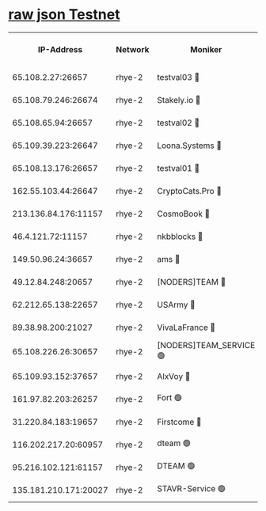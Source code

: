 
[raw json Testnet](https://rpc-check.quickt.stavr.tech/quickt/rpc-quickt-result.json)
=


<table><tr><th>IP-Address</th><th>Network</th><th>Moniker</th><th>Latest Block Height</th><th>Earliest Block Height</th><th>Catching Up</th><th>Tx Index</th><th>Voting Power</th><th>Scan Time</th></tr><tr><td>65.108.2.27:26657</td><td>rhye-2</td><td>testval03 🔴</td><td>492588</td><td>1</td><td>False</td><td>on</td><td>11002050</td><td>2024-01-24T23:58:14.794498213UTC</td></tr><tr><td>65.108.79.246:26674</td><td>rhye-2</td><td>Stakely.io 🔴</td><td>492589</td><td>1</td><td>False</td><td>on</td><td>10010</td><td>2024-01-24T23:58:17.164536809UTC</td></tr><tr><td>65.108.65.94:26657</td><td>rhye-2</td><td>testval02 🔴</td><td>492589</td><td>1</td><td>False</td><td>on</td><td>11002050</td><td>2024-01-24T23:58:19.980645998UTC</td></tr><tr><td>65.109.39.223:26647</td><td>rhye-2</td><td>Loona.Systems 🔴</td><td>492590</td><td>1</td><td>False</td><td>off</td><td>86949</td><td>2024-01-24T23:58:22.795696221UTC</td></tr><tr><td>65.108.13.176:26657</td><td>rhye-2</td><td>testval01 🔴</td><td>492590</td><td>1</td><td>False</td><td>on</td><td>13082010</td><td>2024-01-24T23:58:23.671809423UTC</td></tr><tr><td>162.55.103.44:26647</td><td>rhye-2</td><td>CryptoCats.Pro 🔴</td><td>492595</td><td>1</td><td>False</td><td>off</td><td>9999</td><td>2024-01-24T23:58:56.114455901UTC</td></tr><tr><td>213.136.84.176:11157</td><td>rhye-2</td><td>CosmoBook 🔴</td><td>492594</td><td>65301</td><td>False</td><td>off</td><td>1528057</td><td>2024-01-24T23:58:49.751294440UTC</td></tr><tr><td>46.4.121.72:11157</td><td>rhye-2</td><td>nkbblocks 🔴</td><td>492587</td><td>70101</td><td>False</td><td>off</td><td>81491</td><td>2024-01-24T23:58:06.646929715UTC</td></tr><tr><td>149.50.96.24:36657</td><td>rhye-2</td><td>ams 🔴</td><td>492592</td><td>133501</td><td>False</td><td>on</td><td>10786</td><td>2024-01-24T23:58:39.062435914UTC</td></tr><tr><td>49.12.84.248:20657</td><td>rhye-2</td><td>[NODERS]TEAM 🔴</td><td>492591</td><td>146001</td><td>False</td><td>on</td><td>59690</td><td>2024-01-24T23:58:36.632446302UTC</td></tr><tr><td>62.212.65.138:22657</td><td>rhye-2</td><td>USArmy 🔴</td><td>492588</td><td>198001</td><td>False</td><td>on</td><td>59069</td><td>2024-01-24T23:58:13.901394271UTC</td></tr><tr><td>89.38.98.200:21027</td><td>rhye-2</td><td>VivaLaFrance 🔴</td><td>492588</td><td>220501</td><td>False</td><td>off</td><td>10000</td><td>2024-01-24T23:58:09.043457216UTC</td></tr><tr><td>65.108.226.26:30657</td><td>rhye-2</td><td>[NODERS]TEAM_SERVICE 🟢</td><td>492590</td><td>241501</td><td>False</td><td>on</td><td>0</td><td>2024-01-24T23:58:23.234016486UTC</td></tr><tr><td>65.109.93.152:37657</td><td>rhye-2</td><td>AlxVoy 🔴</td><td>492588</td><td>315173</td><td>False</td><td>on</td><td>143351</td><td>2024-01-24T23:58:11.553919311UTC</td></tr><tr><td>161.97.82.203:26257</td><td>rhye-2</td><td>Fort 🟢</td><td>492587</td><td>330438</td><td>False</td><td>on</td><td>0</td><td>2024-01-24T23:58:06.366648479UTC</td></tr><tr><td>31.220.84.183:19657</td><td>rhye-2</td><td>Firstcome 🔴</td><td>492588</td><td>409501</td><td>False</td><td>off</td><td>724902</td><td>2024-01-24T23:58:14.316844115UTC</td></tr><tr><td>116.202.217.20:60957</td><td>rhye-2</td><td>dteam 🟢</td><td>492589</td><td>421794</td><td>False</td><td>on</td><td>0</td><td>2024-01-24T23:58:20.326265984UTC</td></tr><tr><td>95.216.102.121:61157</td><td>rhye-2</td><td>DTEAM 🟢</td><td>492589</td><td>489501</td><td>False</td><td>on</td><td>0</td><td>2024-01-24T23:58:17.488629110UTC</td></tr><tr><td>135.181.210.171:20027</td><td>rhye-2</td><td>STAVR-Service 🟢</td><td>492591</td><td>489501</td><td>False</td><td>on</td><td>0</td><td>2024-01-24T23:58:34.357317361UTC</td></tr></table>